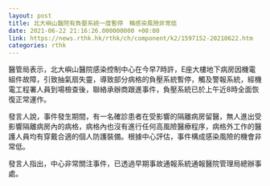 ```yaml
---
layout: post
title: 北大嶼山醫院有負壓系統一度暫停　稱感染風險非常低
date: 2021-06-22 21:16:26.000000000 +08:00
link: https://news.rthk.hk/rthk/ch/component/k2/1597152-20210622.htm
categories: rthk
---
```


醫管局表示，北大嶼山醫院感染控制中心在今早7時許，E座大樓地下病房因機電組件故障，引致抽氣扇失靈，導致部分病格的負壓系統暫停，觸及警報系統，經機電工程署人員到場檢查後，聯絡承辦商跟進事件，負壓系統已於上午近8時全面恢復正常運作。

發言人說，事件發生期間，有一名確診患者在受影響的隔離病房留醫，無人進出受影響隔離病房內的病格，病格內也沒有進行任何高風險醫療程序，病格外工作的醫護人員均有穿戴合適的個人防護裝備。根據中心評估，事件構成感染風險的機會非常低。

發言人指出，中心非常關注事件，已透過早期事故通報系統通報醫院管理局總辦事處。
